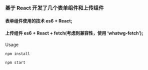 ### 基于 React 开发了几个表单组件和上传组件

#### 表单组件使用的技术 es6 + React;

#### 上传组件 es6 + React + fetch(考虑到兼容性，使用 ‘whatwg-fetch’);

Usage

```base
npm install
```

```base
npm start
```
